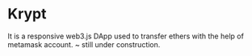 # Krypt 
It is a responsive web3.js DApp used to transfer ethers with the help of metamask account.
~ still under construction.
